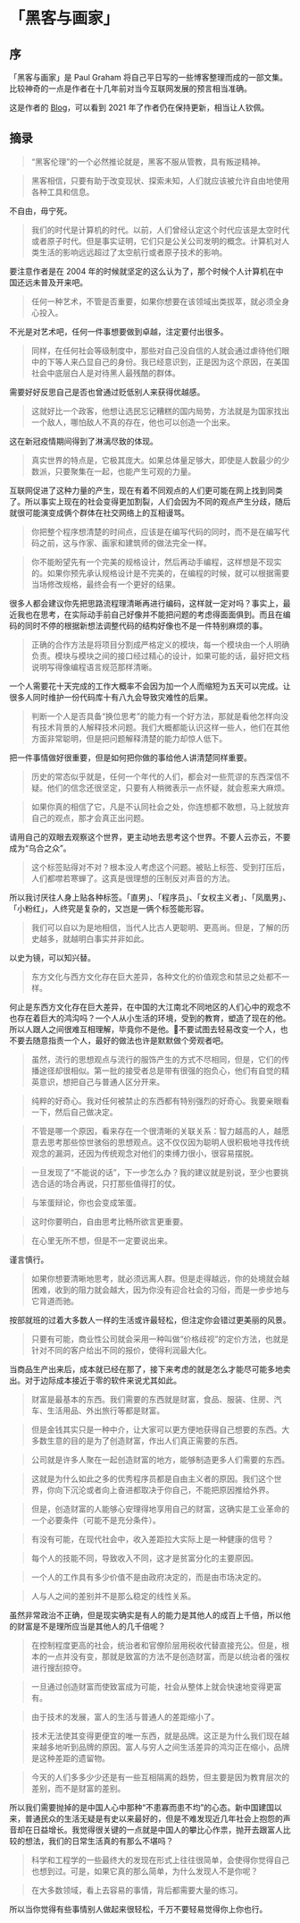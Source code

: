 # 「黑客与画家」

## 序
「黑客与画家」是 Paul Graham 将自己平日写的一些博客整理而成的一部文集。比较神奇的一点是作者在十几年前对当今互联网发展的预言相当准确。  

这是作者的 [Blog](http://paulgraham.com/index.html)，可以看到 2021 年了作者仍在保持更新，相当让人钦佩。

## 摘录
> “黑客伦理”的一个必然推论就是，黑客不服从管教，具有叛逆精神。

> 黑客相信，只要有助于改变现状、探索未知，人们就应该被允许自由地使用各种工具和信息。

不自由，毋宁死。

> 我们的时代是计算机的时代。以前，人们曾经认定这个时代应该是太空时代或者原子时代。但是事实证明，它们只是公关公司发明的概念。计算机对人类生活的影响远远超过了太空航行或者原子技术的影响。

要注意作者是在 2004 年的时候就坚定的这么认为了，那个时候个人计算机在中国还远未普及开来吧。

> 任何一种艺术，不管是否重要，如果你想要在该领域出类拔萃，就必须全身心投入。

不光是对艺术吧，任何一件事想要做到卓越，注定要付出很多。

> 同样，在任何社会等级制度中，那些对自己没自信的人就会通过虐待他们眼中的下等人来凸显自己的身份。我已经意识到，正是因为这个原因，在美国社会中底层白人是对待黑人最残酷的群体。

需要好好反思自己是否也曾通过贬低别人来获得优越感。

> 这就好比一个政客，他想让选民忘记糟糕的国内局势，方法就是为国家找出一个敌人，哪怕敌人不真的存在，他也可以创造一个出来。

这在新冠疫情期间得到了淋漓尽致的体现。

> 真实世界的特点是，它极其庞大。如果总体量足够大，即使是人数最少的少数派，只要聚集在一起，也能产生可观的力量。

互联网促进了这种力量的产生，现在有着不同观点的人们更可能在网上找到同类了。所以事实上现在的社会变得更加割裂，人们会因为不同的观点产生分歧，随后就很可能演变成俩个群体在社交网络上的互相谩骂。

> 你把整个程序想清楚的时间点，应该是在编写代码的同时，而不是在编写代码之前，这与作家、画家和建筑师的做法完全一样。

> 你不能盼望先有一个完美的规格设计，然后再动手编程，这样想是不现实的。如果你预先承认规格设计是不完美的，在编程的时候，就可以根据需要当场修改规格，最终会有一个更好的结果。

很多人都会建议你先把思路流程理清晰再进行编码，这样就一定对吗？事实上，最近我也在思考，在实际动手前自己好像并不能把问题的考虑得面面俱到。而且在编码的同时不停的根据新想法调整代码的结构好像也不是一件特别麻烦的事。

> 正确的合作方法是将项目分割成严格定义的模块，每一个模块由一个人明确负责。模块与模块之间的接口经过精心的设计，如果可能的话，最好把文档说明写得像编程语言规范那样清晰。

一个人需要花十天完成的工作大概率不会因为加一个人而缩短为五天可以完成。让很多人同时维护一份代码库十有八九会导致灾难性的后果。

> 判断一个人是否具备“换位思考”的能力有一个好方法，那就是看他怎样向没有技术背景的人解释技术问题。我们大概都能认识这样一些人，他们在其他方面非常聪明，但是把问题解释清楚的能力却惊人低下。

把一件事情做好很重要，但是如何把你做的事给他人讲清楚同样重要。

> 历史的常态似乎就是，任何一个年代的人们，都会对一些荒谬的东西深信不疑。他们的信念还很坚定，只要有人稍微表示一点怀疑，就会惹来大麻烦。

> 如果你真的相信了它，凡是不认同社会之处，你连想都不敢想，马上就放弃自己的观点，那才会真正出问题。

请用自己的双眼去观察这个世界，更主动地去思考这个世界。不要人云亦云，不要成为“乌合之众”。

> 这个标签贴得对不对？根本没人考虑这个问题。被贴上标签、受到打压后，人们都噤若寒蝉了。这真是很理想的压制反对声音的方法。

所以我讨厌往人身上贴各种标签。「直男」、「程序员」、「女权主义者」、「凤凰男」、「小粉红」，人终究是复杂的，又岂是一俩个标签能形容。

> 我们可以自以为是地相信，当代人比古人更聪明、更高尚。但是，了解的历史越多，就越明白事实并非如此。

以史为镜，可以知兴替。

> 东方文化与西方文化存在巨大差异，各种文化的价值观念和禁忌之处都不一样。

何止是东西方文化存在巨大差异，在中国的大江南北不同地区的人们心中的观念不也存在着巨大的鸿沟吗？一个人从小生活的环境，受到的教育，塑造了现在的他。所以人跟人之间很难互相理解，毕竟你不是他。不要试图去轻易改变一个人，也不要去随意指责一个人，最好的做法也许是默默做个旁观者吧。

> 虽然，流行的思想观点与流行的服饰产生的方式不尽相同，但是，它们的传播途径却很相似。第一批的接受者总是带有很强的抱负心，他们有自觉的精英意识，想把自己与普通人区分开来。

> 纯粹的好奇心。我对任何被禁止的东西都有特别强烈的好奇心。我要亲眼看一下，然后自己做决定。

> 不管是哪一个原因，看来存在一个很清晰的关联关系：智力越高的人，越愿意去思考那些惊世骇俗的思想观点。这不仅仅因为聪明人很积极地寻找传统观念的漏洞，还因为传统观念对他们的束缚力很小，很容易摆脱。

> 一旦发现了“不能说的话”，下一步怎么办？我的建议就是别说，至少也要挑选合适的场合再说，只打那些值得打的仗。

> 与笨蛋辩论，你也会变成笨蛋。

> 这时你要明白，自由思考比畅所欲言更重要。

> 在心里无所不想，但是不一定要说出来。

谨言慎行。

> 如果你想要清晰地思考，就必须远离人群。但是走得越远，你的处境就会越困难，收到的阻力就会越大，因为你没有迎合社会的习俗，而是一步步地与它背道而驰。

按部就班的过着大多数人一样的生活或许最轻松，但注定你会错过更美丽的风景。

> 只要有可能，商业性公司就会采用一种叫做“价格歧视”的定价方法，也就是针对不同的客户给出不同的报价，使得利润最大化。

当商品生产出来后，成本就已经在那了，接下来考虑的就是怎么才能尽可能多地卖出。对于边际成本接近于零的软件来说尤其如此。

> 财富是最基本的东西。我们需要的东西就是财富，食品、服装、住房、汽车、生活用品、外出旅行等都是财富。

> 但是金钱其实只是一种中介，让大家可以更方便地获得自己想要的东西。大多数生意的目的是为了创造财富，作出人们真正需要的东西。

> 公司就是许多人聚在一起创造财富的地方，能够制造更多人们需要的东西。

> 这就是为什么如此之多的优秀程序员都是自由主义者的原因。我们这个世界，你向下沉沦或者向上奋进都取决于你自己，不能把原因推给外界。

> 但是，创造财富的人能够心安理得地享用自己的财富，这确实是工业革命的一个必要条件（可能不是充分条件）。

> 有没有可能，在现代社会中，收入差距拉大实际上是一种健康的信号？

> 每个人的技能不同，导致收入不同，这才是贫富分化的主要原因。

> 一个人的工作具有多少价值不是由政府决定的，而是由市场决定的。

> 人与人之间的差别并不是那么稳定的线性关系。

虽然非常政治不正确，但是现实确实是有人的能力是其他人的成百上千倍，所以他的财富是不是理所应当是其他人的几千倍呢？

> 在控制程度更高的社会，统治者和官僚阶层用税收代替直接充公。但是，根本的一点并没有变，那就是致富的方法不是创造财富，而是以统治者的强权进行搜刮掠夺。

> 一旦通过创造财富而使致富成为可能，社会从整体上就会快速地变得更富有。

> 由于技术的发展，富人的生活与普通人的差距缩小了。

> 技术无法使其变得更便宜的唯一东西，就是品牌。这正是为什么我们现在越来越多地听到品牌的原因。富人与穷人之间生活差异的鸿沟正在缩小，品牌是这种差距的遗留物。

> 今天的人们多多少少还是有一些互相隔离的趋势，但主要是因为教育层次的差别，而不是财富的差别。

所以我们需要抛掉的是中国人心中那种“不患寡而患不均”的心态。新中国建国以来，普通民众的生活无疑是有史以来最好的，但是不难发现近几年社会上抱怨的声音却在日益增长。我觉得很关键的一点就是中国人的攀比心作祟，抛开去跟富人比较的想法，我们的日常生活真的有那么不堪吗？

> 科学和工程学的一些最终大的发现在形式上往往很简单，会使得你觉得自己也想到过。可是，如果它真的那么简单，为什么发现人不是你呢？

> 在大多数领域，看上去容易的事情，背后都需要大量的练习。

所以当你觉得有些事情别人做起来很轻松，千万不要轻易觉得你上你也行。